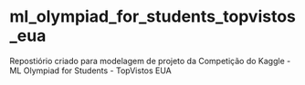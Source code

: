 # ml_olympiad_for_students_topvistos_eua
Repostiório criado para modelagem de projeto da Competição do Kaggle - ML Olympiad for Students - TopVistos EUA

